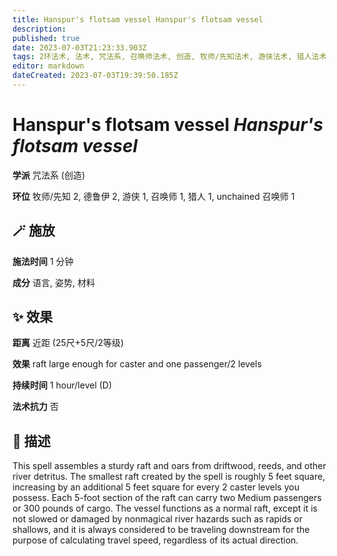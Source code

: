 ```yaml
---
title: Hanspur's flotsam vessel Hanspur's flotsam vessel
description: 
published: true
date: 2023-07-03T21:23:33.903Z
tags: 2环法术, 法术, 咒法系, 召唤师法术, 创造, 牧师/先知法术, 游侠法术, 猎人法术, unchained 召唤师法术, 1环法术, 德鲁伊法术
editor: markdown
dateCreated: 2023-07-03T19:39:50.185Z
---
```


# **Hanspur's flotsam vessel** *Hanspur's flotsam vessel*

**学派** 咒法系 (创造) 

**环位** 牧师/先知 2, 德鲁伊 2, 游侠 1, 召唤师 1, 猎人 1, unchained 召唤师 1

## 🪄 施放

**施法时间** 1 分钟

**成分** 语言, 姿势, 材料

## ✨ 效果  

**距离** 近距 (25尺+5尺/2等级) 

**效果** raft large enough for caster and one passenger/2 levels 

**持续时间** 1 hour/level (D) 

**法术抗力** 否

## 📖 描述

This spell assembles a sturdy raft and oars from driftwood, reeds, and other river detritus. The smallest raft created by the spell is roughly 5 feet square, increasing by an additional 5 feet square for every 2 caster levels you possess. Each 5-foot section of the raft can carry two Medium passengers or 300 pounds of cargo. The vessel functions as a normal raft, except it is not slowed or damaged by nonmagical river hazards such as rapids or shallows, and it is always considered to be traveling downstream for the purpose of calculating travel speed, regardless of its actual direction.
    